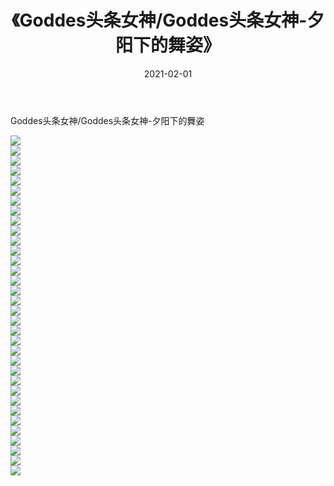 ﻿---
layout: post
title:  《Goddes头条女神/Goddes头条女神-夕阳下的舞姿》
date:   2021-02-01
img: http://pic.660000.xyz/1:/网络美图/2021/Goddes头条女神/Goddes头条女神-夕阳下的舞姿/000.jpg
categories: [美女, 清纯, 唯美]
---

Goddes头条女神/Goddes头条女神-夕阳下的舞姿

 ![](http://pic.660000.xyz/1:/网络美图/2021/Goddes头条女神/Goddes头条女神-夕阳下的舞姿/001.jpg) <br>![](http://pic.660000.xyz/1:/网络美图/2021/Goddes头条女神/Goddes头条女神-夕阳下的舞姿/002.jpg) <br>![](http://pic.660000.xyz/1:/网络美图/2021/Goddes头条女神/Goddes头条女神-夕阳下的舞姿/003.jpg) <br>![](http://pic.660000.xyz/1:/网络美图/2021/Goddes头条女神/Goddes头条女神-夕阳下的舞姿/004.jpg) <br>![](http://pic.660000.xyz/1:/网络美图/2021/Goddes头条女神/Goddes头条女神-夕阳下的舞姿/005.jpg) <br>![](http://pic.660000.xyz/1:/网络美图/2021/Goddes头条女神/Goddes头条女神-夕阳下的舞姿/006.jpg) <br>![](http://pic.660000.xyz/1:/网络美图/2021/Goddes头条女神/Goddes头条女神-夕阳下的舞姿/007.jpg) <br>![](http://pic.660000.xyz/1:/网络美图/2021/Goddes头条女神/Goddes头条女神-夕阳下的舞姿/008.jpg) <br>![](http://pic.660000.xyz/1:/网络美图/2021/Goddes头条女神/Goddes头条女神-夕阳下的舞姿/009.jpg) <br>![](http://pic.660000.xyz/1:/网络美图/2021/Goddes头条女神/Goddes头条女神-夕阳下的舞姿/010.jpg) <br>![](http://pic.660000.xyz/1:/网络美图/2021/Goddes头条女神/Goddes头条女神-夕阳下的舞姿/011.jpg) <br>![](http://pic.660000.xyz/1:/网络美图/2021/Goddes头条女神/Goddes头条女神-夕阳下的舞姿/012.jpg) <br>![](http://pic.660000.xyz/1:/网络美图/2021/Goddes头条女神/Goddes头条女神-夕阳下的舞姿/013.jpg) <br>![](http://pic.660000.xyz/1:/网络美图/2021/Goddes头条女神/Goddes头条女神-夕阳下的舞姿/014.jpg) <br>![](http://pic.660000.xyz/1:/网络美图/2021/Goddes头条女神/Goddes头条女神-夕阳下的舞姿/015.jpg) <br>![](http://pic.660000.xyz/1:/网络美图/2021/Goddes头条女神/Goddes头条女神-夕阳下的舞姿/016.jpg) <br>![](http://pic.660000.xyz/1:/网络美图/2021/Goddes头条女神/Goddes头条女神-夕阳下的舞姿/017.jpg) <br>![](http://pic.660000.xyz/1:/网络美图/2021/Goddes头条女神/Goddes头条女神-夕阳下的舞姿/018.jpg) <br>![](http://pic.660000.xyz/1:/网络美图/2021/Goddes头条女神/Goddes头条女神-夕阳下的舞姿/019.jpg) <br>![](http://pic.660000.xyz/1:/网络美图/2021/Goddes头条女神/Goddes头条女神-夕阳下的舞姿/020.jpg) <br>![](http://pic.660000.xyz/1:/网络美图/2021/Goddes头条女神/Goddes头条女神-夕阳下的舞姿/021.jpg) <br>![](http://pic.660000.xyz/1:/网络美图/2021/Goddes头条女神/Goddes头条女神-夕阳下的舞姿/022.jpg) <br>![](http://pic.660000.xyz/1:/网络美图/2021/Goddes头条女神/Goddes头条女神-夕阳下的舞姿/023.jpg) <br>![](http://pic.660000.xyz/1:/网络美图/2021/Goddes头条女神/Goddes头条女神-夕阳下的舞姿/024.jpg) <br>![](http://pic.660000.xyz/1:/网络美图/2021/Goddes头条女神/Goddes头条女神-夕阳下的舞姿/025.jpg) <br>![](http://pic.660000.xyz/1:/网络美图/2021/Goddes头条女神/Goddes头条女神-夕阳下的舞姿/026.jpg) <br>![](http://pic.660000.xyz/1:/网络美图/2021/Goddes头条女神/Goddes头条女神-夕阳下的舞姿/027.jpg) <br>![](http://pic.660000.xyz/1:/网络美图/2021/Goddes头条女神/Goddes头条女神-夕阳下的舞姿/028.jpg) <br>![](http://pic.660000.xyz/1:/网络美图/2021/Goddes头条女神/Goddes头条女神-夕阳下的舞姿/029.jpg) <br>![](http://pic.660000.xyz/1:/网络美图/2021/Goddes头条女神/Goddes头条女神-夕阳下的舞姿/030.jpg) <br>![](http://pic.660000.xyz/1:/网络美图/2021/Goddes头条女神/Goddes头条女神-夕阳下的舞姿/031.jpg) <br>![](http://pic.660000.xyz/1:/网络美图/2021/Goddes头条女神/Goddes头条女神-夕阳下的舞姿/032.jpg) <br>![](http://pic.660000.xyz/1:/网络美图/2021/Goddes头条女神/Goddes头条女神-夕阳下的舞姿/033.jpg) <br>![](http://pic.660000.xyz/1:/网络美图/2021/Goddes头条女神/Goddes头条女神-夕阳下的舞姿/034.jpg) <br>